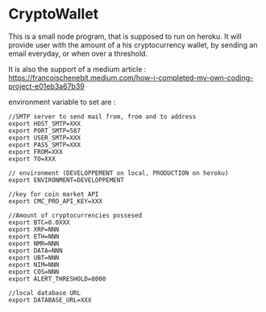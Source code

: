 # CryptoWallet

This is a small node program, that is supposed to run on heroku. It will provide user with the amount of a his cryptocurrency wallet, by sending an email everyday, or when over a threshold.

It is also the support of a medium article : https://francoischenebit.medium.com/how-i-completed-my-own-coding-project-e01eb3a67b39

environment variable to set are : 

    //SMTP server to send mail from, from and to address
    export HOST_SMTP=XXX
    export PORT_SMTP=587
    export USER_SMTP=XXX
    export PASS_SMTP=XXX
    export FROM=XXX
    export TO=XXX

    // environment (DEVELOPPEMENT on local, PRODUCTION on heroku)
    export ENVIRONMENT=DEVELOPPEMENT

    //key for coin market API
    export CMC_PRO_API_KEY=XXX

    //Amount of cryptocurrencies possesed
    export BTC=0.0XXX
    export XRP=NNN
    export ETH=NNN
    export NMR=NNN
    export DATA=NNN
    export UBT=NNN
    export NIM=NNN
    export COS=NNN
    export ALERT_THRESHOLD=8000

    //local database URL
    export DATABASE_URL=XXX
